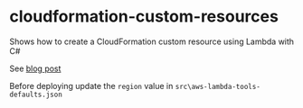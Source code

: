 # cloudformation-custom-resources
Shows how to create a CloudFormation custom resource using Lambda with C#

See [blog post](https://tech.energyhelpline.com/cloudformation-custom-resources/)

Before deploying update the `region` value in `src\aws-lambda-tools-defaults.json`